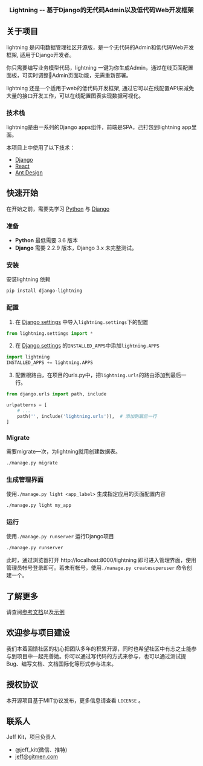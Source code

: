 



<!-- PROJECT LOGO -->
<br />
<p align="center">


  <h3 align="center">Lightning -- 基于Django的无代码Admin以及低代码Web开发框架</h3>

  <p align="center">

    
  </p>
</p>


<!-- ABOUT THE PROJECT -->
## 关于项目

lightning 是闪电数据管理社区开源版，是一个无代码的Admin和低代码Web开发框架, 适用于Django开发者。
    
你只需要编写业务模型代码，lightning 一键为你生成Admin，通过在线页面配置面板，可实时调整Admin页面功能，无需重新部署。

lightning 还是一个适用于web的低代码开发框架, 通过它可以在线配置API来减免大量的接口开发工作，可以在线配置图表实现数据可视化。


### 技术栈

lightning是由一系列的Django apps组件，前端是SPA，己打包到lightning app里面。

本项目上中使用了以下技术：

* [Django](https://www.djangoproject.com/)
* [React](https://reactjs.org/)
* [Ant Design](https://ant.design/)



<!-- GETTING STARTED -->
## 快速开始

在开始之前，需要先学习 [Python](https://www.python.org/) 与 [Django](https://www.djangoproject.com/)

### 准备

* **Python** 最低需要 3.6 版本
* **Django** 需要 2.2.9 版本，Django 3.x 未完整测试。

### 安装

安装lightning 依赖

```sh
pip install django-lightning
```

### 配置

1. 在 [Django settings](https://docs.djangoproject.com/en/2.2/ref/settings/) 中导入`lightning.settings`下的配置

```python
from lightning.settings import *
```

2. 在 [Django settings](https://docs.djangoproject.com/en/2.2/ref/settings/) 的`INSTALLED_APPS`中添加`lightning.APPS`

```python
import lightning
INSTALLED_APPS += lightning.APPS
```

3. 配置根路由，在项目的urls.py中，把`lightning.urls`的路由添加到最后一行。
```python
from django.urls import path, include

urlpatterns = [
    # ...
    path('', include('lightning.urls')),  # 添加到最后一行
]
```

### Migrate

需要migrate一次，为lightning就用创建数据表。

```sh
./manage.py migrate
```

### 生成管理界面

使用`./manage.py light <app_label>` 生成指定应用的页面配置内容
```sh
./manage.py light my_app
```
### 运行

使用`./manage.py runserver` 运行Django项目
```sh
./manage.py runserver
```
此时，通过浏览器打开 http://localhost:8000/lightning 即可进入管理界面，使用管理员帐号登录即可。若未有帐号，使用`./manage.py createsuperuser` 命令创建一个。

## 了解更多

请查阅[参考文档](https://gitmen.gitee.io/lightning-doc/)以及[示例](https://gitmen.gitee.io/lightning-doc/docs/crm)

<!-- CONTRIBUTING -->
## 欢迎参与项目建设

我们本着回馈社区的初心把团队多年的积累开源，同时也希望社区中有志之士能参与到项目中一起完善她。你可以通过写代码的方式来参与，也可以通过测试提Bug、编写文档、文档国际化等形式参与进来。

<!-- LICENSE -->
## 授权协议

本开源项目基于MIT协议发布，更多信息请查看 `LICENSE` 。

<!-- CONTACT -->
## 联系人

Jeff Kit，项目负责人
- @jeff_kit(微信、推特)
- jeff@gitmen.com

